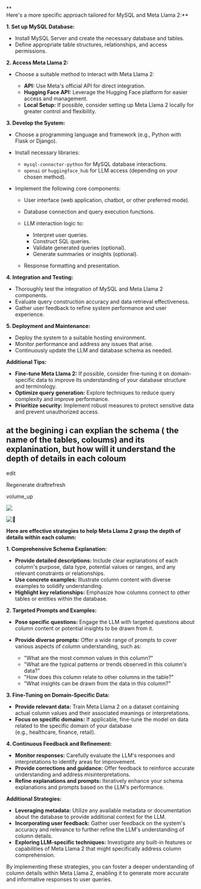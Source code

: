 **  
Here's a more specific approach tailored for MySQL and Meta Llama 2:**

**1. Set up MySQL Database:**

- Install MySQL Server and create the necessary database and tables.
- Define appropriate table structures, relationships, and access permissions.

**2. Access Meta Llama 2:**

- Choose a suitable method to interact with Meta Llama 2:
    
    - **API:** Use Meta's official API for direct integration.
    - **Hugging Face API:** Leverage the Hugging Face platform for easier access and management.
    - **Local Setup:** If possible, consider setting up Meta Llama 2 locally for greater control and flexibility.
    

**3. Develop the System:**

- Choose a programming language and framework (e.g., Python with Flask or Django).
- Install necessary libraries:
    
    - `mysql-connector-python` for MySQL database interactions.
    - `openai` or `huggingface_hub` for LLM access (depending on your chosen method).
    
- Implement the following core components:
    
    - User interface (web application, chatbot, or other preferred mode).
    - Database connection and query execution functions.
    - LLM interaction logic to:
        
        - Interpret user queries.
        - Construct SQL queries.
        - Validate generated queries (optional).
        - Generate summaries or insights (optional).
        
    - Response formatting and presentation.
    

**4. Integration and Testing:**

- Thoroughly test the integration of MySQL and Meta Llama 2 components.
- Evaluate query construction accuracy and data retrieval effectiveness.
- Gather user feedback to refine system performance and user experience.

**5. Deployment and Maintenance:**

- Deploy the system to a suitable hosting environment.
- Monitor performance and address any issues that arise.
- Continuously update the LLM and database schema as needed.

**Additional Tips:**

- **Fine-tune Meta Llama 2:** If possible, consider fine-tuning it on domain-specific data to improve its understanding of your database structure and terminology.
- **Optimize query generation:** Explore techniques to reduce query complexity and improve performance.
- **Prioritize security:** Implement robust measures to protect sensitive data and prevent unauthorized access.











## at the begining i can explian the schema ( the name of the tables, coloums) and its explanination, but how will it understand the depth of details in each coloum

edit

Regenerate draftrefresh

volume_up

![](https://www.gstatic.com/lamda/images/sparkle_resting_v2_darkmode_2bdb7df2724e450073ede.gif)

![🚀](https://fonts.gstatic.com/s/e/notoemoji/latest/1f680/emoji.svg)

**Here are effective strategies to help Meta Llama 2 grasp the depth of details within each column:**

**1. Comprehensive Schema Explanation:**

- **Provide detailed descriptions:** Include clear explanations of each column's purpose, data type, potential values or ranges, and any relevant constraints or relationships.
- **Use concrete examples:** Illustrate column content with diverse examples to solidify understanding.
- **Highlight key relationships:** Emphasize how columns connect to other tables or entities within the database.

**2. Targeted Prompts and Examples:**

- **Pose specific questions:** Engage the LLM with targeted questions about column content or potential insights to be drawn from it.
- **Provide diverse prompts:** Offer a wide range of prompts to cover various aspects of column understanding, such as:
    
    - "What are the most common values in this column?"
    - "What are the typical patterns or trends observed in this column's data?"
    - "How does this column relate to other columns in the table?"
    - "What insights can be drawn from the data in this column?"
    

**3. Fine-Tuning on Domain-Specific Data:**

- **Provide relevant data:** Train Meta Llama 2 on a dataset containing actual column values and their associated meanings or interpretations.
- **Focus on specific domains:** If applicable, fine-tune the model on data related to the specific domain of your database (e.g., healthcare, finance, retail).

**4. Continuous Feedback and Refinement:**

- **Monitor responses:** Carefully evaluate the LLM's responses and interpretations to identify areas for improvement.
- **Provide corrections and guidance:** Offer feedback to reinforce accurate understanding and address misinterpretations.
- **Refine explanations and prompts:** Iteratively enhance your schema explanations and prompts based on the LLM's performance.

**Additional Strategies:**

- **Leveraging metadata:** Utilize any available metadata or documentation about the database to provide additional context for the LLM.
- **Incorporating user feedback:** Gather user feedback on the system's accuracy and relevance to further refine the LLM's understanding of column details.
- **Exploring LLM-specific techniques:** Investigate any built-in features or capabilities of Meta Llama 2 that might specifically address column comprehension.

By implementing these strategies, you can foster a deeper understanding of column details within Meta Llama 2, enabling it to generate more accurate and informative responses to user queries.
